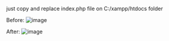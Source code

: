 just copy and replace index.php file on C:/xampp/htdocs folder

Before:
![image](https://github.com/lukman754/localhost-dashboard/assets/43158553/ce1aa698-af21-42cd-b7d5-77ba6f0f5d19)

After:
![image](https://github.com/lukman754/localhost-dashboard/assets/43158553/be525a07-bc7f-4231-841e-bd6a63300a73)
